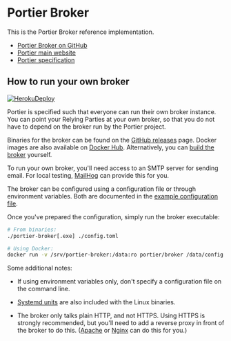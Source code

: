 # Portier Broker

This is the Portier Broker reference implementation.

- [Portier Broker on GitHub](https://github.com/portier/portier-broker)
- [Portier main website](https://portier.github.io/)
- [Portier specification](https://github.com/portier/portier.github.io/tree/master/specs)

## How to run your own broker

[![HerokuDeploy](https://www.herokucdn.com/deploy/button.svg)](https://heroku.com/deploy?template=https://github.com/portier/portier-broker/tree/master)

Portier is specified such that everyone can run their own broker instance. You
can point your Relying Parties at your own broker, so that you do not have to
depend on the broker run by the Portier project.

Binaries for the broker can be found on the [GitHub releases] page. Docker
images are also available on [Docker Hub]. Alternatively, you can [build the
broker] yourself.

[Docker Hub]: https://hub.docker.com/r/portier/broker
[GitHub releases]: https://github.com/portier/portier-broker/releases
[build the broker]: https://github.com/portier/portier-broker/blob/master/docs/build.md

To run your own broker, you'll need access to an SMTP server for sending email.
For local testing, [MailHog] can provide this for you.

[MailHog]: https://github.com/mailhog/MailHog

The broker can be configured using a configuration file or through environment
variables. Both are documented in the [example configuration file].

[example configuration file]: https://github.com/portier/portier-broker/blob/master/config.toml.dist

Once you've prepared the configuration, simply run the broker executable:

```bash
# From binaries:
./portier-broker[.exe] ./config.toml

# Using Docker:
docker run -v /srv/portier-broker:/data:ro portier/broker /data/config.toml
```

Some additional notes:

- If using environment variables only, don't specify a configuration file on
  the command line.

- [Systemd units] are also included with the Linux binaries.

- The broker only talks plain HTTP, and not HTTPS. Using HTTPS is strongly
  recommended, but you'll need to add a reverse proxy in front of the broker to
  do this. ([Apache] or [Nginx] can do this for you.)

[Systemd units]: https://github.com/portier/portier-broker/tree/master/docs/systemd/
[Apache]: https://httpd.apache.org
[Nginx]: http://nginx.org
